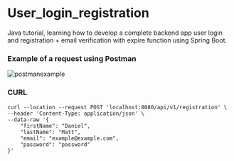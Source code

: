 # User_login_registration
Java tutorial, learning how to develop a complete backend app user login and registration + email verification with expire function using Spring Boot.

### Example of a request using Postman

![postmanexample](https://user-images.githubusercontent.com/74435367/186712626-4258d931-7cf6-4c1b-96d8-b50bee80fe63.png)



### CURL

```
curl --location --request POST 'localhost:8080/api/v1/registration' \
--header 'Content-Type: application/json' \
--data-raw '{
    "firstName": "Daniel",
    "lastName": "Matt",
    "email": "example@example.com",
    "password": "password"
}'
```

